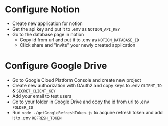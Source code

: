 # Configure Notion
- Create new application for notion
- Get the api key and put it to .env as `NOTION_API_KEY`
- Go to the database page in notion 
  - Copy id from url and put it to .env as `NOTION_DATABASE_ID`
  - Click share and "invite" your newly created application

# Configure Google Drive
- Go to Google Cloud Platform Console and create new project
- Create new authorization with OAuth2 and copy keys to .env `CLIENT_ID` & `SECRET_CLIENT_KEY`
- Add your email to test users
- Go to your folder in Google Drive and copy the id from url to .env `FOLDER_ID`
- Run `node ./getGoogleRefreshToken.js` to acquire refresh token and add it to .env `REFRESH_TOKEN`
